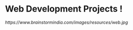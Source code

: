 <h1>Web Development Projects !</h1>
<i>https://www.brainstormindia.com/images/resources/web.jpg</i>
